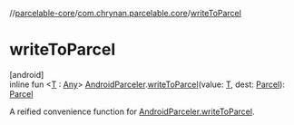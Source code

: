 //[parcelable-core](../../index.md)/[com.chrynan.parcelable.core](index.md)/[writeToParcel](write-to-parcel.md)

# writeToParcel

[android]\
inline fun &lt;[T](write-to-parcel.md) : [Any](https://kotlinlang.org/api/latest/jvm/stdlib/kotlin/-any/index.html)&gt; [AndroidParceler](-android-parceler/index.md).[writeToParcel](write-to-parcel.md)(value: [T](write-to-parcel.md), dest: [Parcel](https://developer.android.com/reference/kotlin/android/os/Parcel.html)): [Parcel](../../../parcelable-core/parcelable-core/com.chrynan.parcelable.core/-parcel/index.md)

A reified convenience function for [AndroidParceler.writeToParcel](-android-parceler/write-to-parcel.md).
